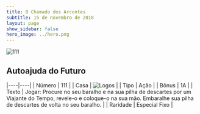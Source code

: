 ```yaml
---
title: O Chamado dos Arcontes
subtitle: 15 de novembro de 2018
layout: page
show_sidebar: false
hero_image: ../hero.png
---
```


![111](https://cdn.keyforgegame.com/media/card_front/pt/341_111_5WMP36R2MHF_pt.png)

## Autoajuda do Futuro

|----|----|
| Número | 111 |
| Casa | ![Logos](https://archonarcana.com/images/thumb/c/ce/Logos.png/22px-Logos.png "Logos") |
| Tipo | Ação |
| Bônus | 1A |
| Texto | Jogar: Procure no seu baralho e na sua pilha de descartes por um Viajante do Tempo, revele-o e coloque-o na sua mão.  Embaralhe sua pilha de descartes de volta no seu baralho. |
| Raridade | Especial Fixo |
